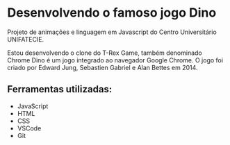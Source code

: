 # Desenvolvendo o famoso jogo Dino

Projeto de animações e linguagem em Javascript do Centro Universitário UNIFATECIE. 

Estou desenvolvendo o clone do T-Rex Game, também denominado Chrome Dino é um jogo integrado ao navegador Google Chrome. 
O jogo foi criado por Edward Jung, Sebastien Gabriel e Alan Bettes em 2014.

## Ferramentas utilizadas:

- JavaScript
- HTML
- CSS
- VSCode
- Git
